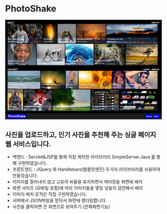 # PhotoShake

![alt tag](https://github.com/dohonext/PhotoShake/blob/master/Screen%20Shot%202015-09-14%20at%2001.27.45.png)

## 사진을 업로드하고, 인기 사진을 추천해 주는 싱글 페이지 웹 서비스입니다.
- 백엔드 : Servlet&JSP를 통해 직접 제작한 라이브러리 SimpleServer.Java 를 통해 구현하였습니다.
- 프론트엔드 : JQuery 와 Handlebars(템플릿엔진) 두가지 라이브러리를 사용하여 만들었습니다.
- 이미지를 잘라내지 않고 고유의 비율을 유지하면서 여러장을 화면에 배치  
- 화면 사이즈 (모바일 포함)에 따라 이미지들을 몇장 넣을지 감안해서 배치  
- 이미지 배치 로직은 직접 구현하였습니다.
- 서버에서 JSON파일을 받아서 화면에 렌더링합니다. 
- 사진을 클릭하면 큰 화면으로 보여주기 (전체화면기능)  

